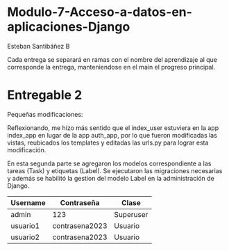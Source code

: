# Modulo-7-Acceso-a-datos-en-aplicaciones-Django

Esteban Santibáñez B

Cada entrega se separará en ramas con el nombre del aprendizaje al que corresponde la entrega, manteniendose en el main el progreso principal.

# Entregable 2

Pequeñas modificaciones:

Reflexionando, me hizo más sentido que el index_user estuviera en la app index_app en lugar de la app auth_app, por lo que fueron modificadas las vistas, reubicados los templates y editadas las urls.py para lograr esta modificación. 

En esta segunda parte se agregaron los modelos correspondiente a las tareas (Task) y etiquetas (Label). Se ejecutaron las migraciones necesarias y además se habilitó la gestion del modelo Label en la administración de Django.


<table>
              <thead>
                  <th>Username</th>
                  <th>Contraseña</th>
                  <th>Clase</th>
              </thead>
              <tbody>
                  <tr>
                      <td>admin</td>
                      <td>123</td>
                      <td>Superuser</td>
                    </tr>
                    <tr>
                      <td>usuario1</td>
                      <td>contrasena2023</td>
                      <td>Usuario</td>
                    </tr>
                    <tr>
                      <td>usuario2</td>
                      <td>contrasena2023</td>
                      <td>Usuario</td>
                    </tr>
              </tbody>
          </table>
